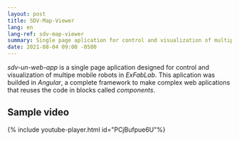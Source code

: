 ```yaml
---
layout: post
title: SDV-Map-Viewer
lang: en
lang-ref: sdv-map-viewer
summary: Single page aplication for control and visualization of multiple mobile robots in remote mode.
date: 2021-08-04 09:00 -0500
---
```


*sdv-un-web-app* is a single page aplication designed for control and visualization of multipe mobile robots in *ExFabLab*. This aplication was builded in *Angular*, a complete framework to make complex web aplications that reuses the code in blocks called *components*.

## Sample video

{% include youtube-player.html id="PCjBufpue6U"%}